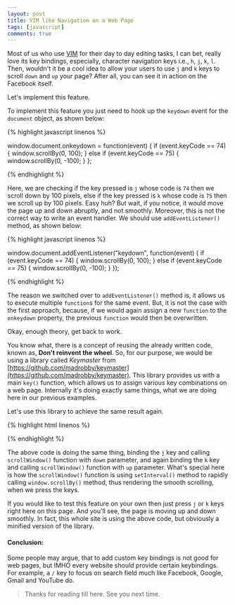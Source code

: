 ```yaml
---
layout: post
title: VIM like Navigation on a Web Page
tags: [javascript]
comments: true
---
```


Most of us who use [VIM](http://www.vim.org) for their day to day editing tasks, I can bet, really love its key bindings, especially, character navigation keys i.e., `h`, `j`, `k`, `l`. Then, wouldn't it be a cool idea to allow your users to use `j` and `k` keys to scroll `down` and `up` your page? After all, you can see it in action on the Facebook itself.

Let's implement this feature.

To implement this feature you just need to hook up the `keydown` event for the `document` object, as shown below:

{% highlight javascript linenos %}

  window.document.onkeydown = function(event) {
    if (event.keyCode == 74) {
      window.scrollBy(0, 100);
    } else if (event.keyCode == 75) {
      window.scrollBy(0, -100);
    }
  };

{% endhighlight %}

Here, we are checking if the key pressed is `j` whose code is `74` then we scroll down by 100 pixels, else if the key pressed is `k` whose code is `75` then we scroll up by 100 pixels. Easy huh? But wait, if you notice, it would move the page up and down abruptly, and not smoothly. Moreover, this is not the correct way to write an event handler. We should use `addEventListener()` method, as shown below:

{% highlight javascript linenos %}

  window.document.addEventListener("keydown", function(event) {
    if (event.keyCode == 74) {
      window.scrollBy(0, 100);
    } else if (event.keyCode == 75) {
      window.scrollBy(0, -100);
    }
  });

{% endhighlight %}

The reason we switched over to `addEventListener()` method is, it allows us to execute multiple `function`s for the same event. But, it is not the case with the first approach, because, if we would again assign a new `function` to the `onkeydown` property, the previous `function` would then be overwritten.

Okay, enough theory, get back to work.

You know what, there is a concept of reusing the already written code, known as, **Don't reinvent the wheel**. So, for our purpose, we would be using a library called *Keymaster* from [https://github.com/madrobby/keymaster](https://github.com/madrobby/keymaster). This library provides us with a main `key()` function, which allows us to assign various key combinations on a web page. Internally it's doing exactly same things, what we are doing here in our previous examples.

Let's use this library to achieve the same result again.

{% highlight html linenos %}
  <!-- Load the libaray -->
  <script src="/assets/js/keymaster.js" ></script>

  <script>
    key("j", function() {
      scrollWindow("down")
    });

    key("k", function() {
      scrollWindow("up")
    });

    function scrollWindow(direction /* up or down */) {
        var up = direction === "up" ? true : false;

        var scrolledSoFar = 0;
        var scrollStep = up ? -5 : 5;
        var scrollEnd  = up ? -70 : 70;
        var timerID = setInterval(function() {
            window.scrollBy(0, scrollStep);
            scrolledSoFar += scrollStep;
            if (up) {
              if( scrolledSoFar <= scrollEnd )  {
                clearInterval(timerID);
              }
            } else {
              if( scrolledSoFar >= scrollEnd ) {
                clearInterval(timerID);
              }
            }
        }, 10);
    }
  </script>

{% endhighlight %}

The above code is doing the same thing, binding the `j` key and calling `scrollWindow()` function with `down` parameter, and again binding the `k` key and calling `scrollWindow()` function with `up` parameter. What's special here is how the `scrollWindow()` function is using `setInterval()` method to rapidly calling `window.scrollBy()` method, thus rendering the smooth scrolling, when we press the keys.

If you would like to test this feature on your own then just press `j` or `k` keys right here on this page. And you'll see, the page is moving up and down smoothly. In fact, this whole site is using the above code, but obviously a minified version of the library.

#### Conclusion:
Some people may argue, that to add custom key bindings is not good for web pages, but IMHO every website should provide certain keybindings. For example, a `/` key to focus on search field much like Facebook, Google, Gmail and YouTube do.

>Thanks for reading till here. See you next time.

